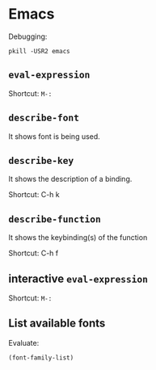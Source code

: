 # Emacs

Debugging:

```
pkill -USR2 emacs 
```


## `eval-expression`

Shortcut: `M-:`

## `describe-font`

It shows font is being used.

## `describe-key`

It shows the description of a binding.

Shortcut: C-h k

## `describe-function`

It shows the keybinding(s) of the function

Shortcut: C-h f

## interactive `eval-expression`

Shortcut: `M-:`

## List available fonts

Evaluate:

```elisp
(font-family-list)
```
